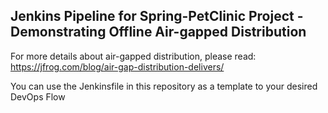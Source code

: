 ## Jenkins Pipeline for Spring-PetClinic Project - Demonstrating Offline Air-gapped Distribution 

For more details about air-gapped distribution, please read: https://jfrog.com/blog/air-gap-distribution-delivers/

You can use the Jenkinsfile in this repository as a template to your desired DevOps Flow
